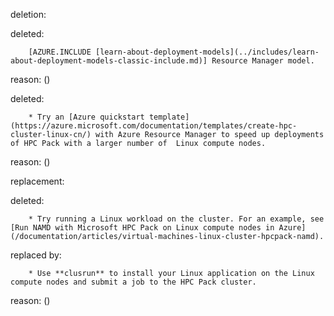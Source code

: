 deletion:

deleted:

		[AZURE.INCLUDE [learn-about-deployment-models](../includes/learn-about-deployment-models-classic-include.md)] Resource Manager model.

reason: ()

deleted:

		* Try an [Azure quickstart template](https://azure.microsoft.com/documentation/templates/create-hpc-cluster-linux-cn/) with Azure Resource Manager to speed up deployments of HPC Pack with a larger number of  Linux compute nodes.

reason: ()

replacement:

deleted:

		* Try running a Linux workload on the cluster. For an example, see [Run NAMD with Microsoft HPC Pack on Linux compute nodes in Azure](/documentation/articles/virtual-machines-linux-cluster-hpcpack-namd).

replaced by:

		* Use **clusrun** to install your Linux application on the Linux compute nodes and submit a job to the HPC Pack cluster.

reason: ()

